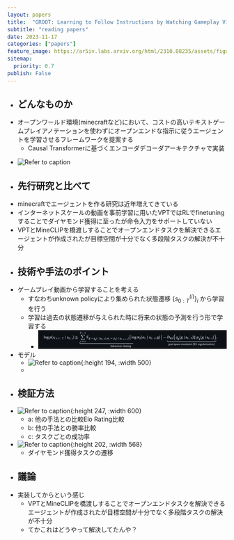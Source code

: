 ```yaml
---
layout: papers
title:  "GROOT: Learning to Follow Instructions by Watching Gameplay Videos"
subtitle: "reading papers"
date: 2023-11-17
categories: ["papers"]
feature_image: https://ar5iv.labs.arxiv.org/html/2310.08235/assets/figures/groot.png
sitemap:
  priority: 0.7
publish: False
---  
```

- ## どんなものか
- オープンワールド環境(minecraftなど)において、コストの高いテキストゲームプレイアノテーションを使わずにオープンエンドな指示に従うエージェントを学習させるフレームワークを提案する
	- Causal Transformerに基づくエンコーダデコーダアーキテクチャで実装
<!--more-->
- ![Refer to caption](https://ar5iv.labs.arxiv.org/html/2310.08235/assets/figures/groot.png)
- ## 先行研究と比べて
- minecraftでエージェントを作る研究は近年増えてきている
- インターネットスケールの動画を事前学習に用いたVPTではRLでfinetuningすることでダイヤモンド獲得に至ったが命令入力をサポートしていない
- VPTとMineCLIPを橋渡しすることでオープンエンドタスクを解決できるエージェントが作成されたが目標空間が十分でなく多段階タスクの解決が不十分
- ## 技術や手法のポイント
- ゲームプレイ動画から学習することを考える
	- すなわちunknown policyにより集められた状態遷移 $\{ s^{(i)}_{0:T} \}_i$ から学習を行う
	- 学習は過去の状態遷移が与えられた時に将来の状態の予測を行う形で学習する
		- ![image.png](/assets/img/image_1700213013921_0.png)
- モデル
	- ![Refer to caption](https://ar5iv.labs.arxiv.org/html/2310.08235/assets/x1.png){:height 194, :width 500}
	-
- ## 検証方法
- ![Refer to caption](https://ar5iv.labs.arxiv.org/html/2310.08235/assets/x2.png){:height 247, :width 600}
	- a: 他の手法との比較Elo Rating比較
	- b: 他の手法との勝率比較
	- c: タスクごとの成功率
- ![Refer to caption](https://ar5iv.labs.arxiv.org/html/2310.08235/assets/x21.png){:height 202, :width 568}
	- ダイヤモンド獲得タスクの遷移
- ## 議論
- 実装してからという感じ
	- VPTとMineCLIPを橋渡しすることでオープンエンドタスクを解決できるエージェントが作成されたが目標空間が十分でなく多段階タスクの解決が不十分
	- てかこれはどうやって解決してたんや？